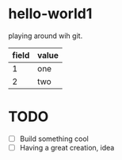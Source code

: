 # hello-world1
playing around wih git. 

|field|value|
|-----|-----|
|1|one|
|2|two|

# TODO
-[ ] Build something cool
-[ ] Having a great creation, idea
